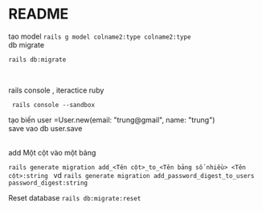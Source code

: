 # README

tao model
``` rails g model colname2:type colname2:type ```
<br>
db migrate
<br>

``` rails db:migrate ```

<br>

rails console , iteractice ruby
<br>

``` rails console --sandbox```
<br>

tạo biến user =User.new(email: "trung@gmail", name: "trung")
<br>
save vao db  user.save

<br>
add Một cột vào một bảng

```rails generate migration add_<Tên cột>_to_<Tên bảng số nhiều> <Tên cột>:string ```
vd 
```rails generate migration add_password_digest_to_users password_digest:string ```
<br>


Reset database
``` rails db:migrate:reset ```


